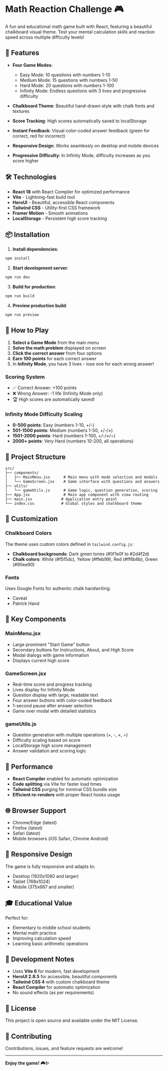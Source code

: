 # Math Reaction Challenge 🎮

A fun and educational math game built with React, featuring a beautiful chalkboard visual theme. Test your mental calculation skills and reaction speed across multiple difficulty levels!

## 🌟 Features

- **Four Game Modes**:
  - Easy Mode: 10 questions with numbers 1-10
  - Medium Mode: 15 questions with numbers 1-50
  - Hard Mode: 20 questions with numbers 1-100
  - Infinity Mode: Endless questions with 3 lives and progressive difficulty

- **Chalkboard Theme**: Beautiful hand-drawn style with chalk fonts and textures
- **Score Tracking**: High scores automatically saved to localStorage
- **Instant Feedback**: Visual color-coded answer feedback (green for correct, red for incorrect)
- **Responsive Design**: Works seamlessly on desktop and mobile devices
- **Progressive Difficulty**: In Infinity Mode, difficulty increases as you score higher

## 🛠️ Technologies

- **React 18** with React Compiler for optimized performance
- **Vite** - Lightning-fast build tool
- **HeroUI** - Beautiful, accessible React components
- **Tailwind CSS** - Utility-first CSS framework
- **Framer Motion** - Smooth animations
- **LocalStorage** - Persistent high score tracking

## 📦 Installation

1. **Install dependencies**:
```bash
npm install
```

2. **Start development server**:
```bash
npm run dev
```

3. **Build for production**:
```bash
npm run build
```

4. **Preview production build**:
```bash
npm run preview
```

## 🎯 How to Play

1. **Select a Game Mode** from the main menu
2. **Solve the math problem** displayed on screen
3. **Click the correct answer** from four options
4. **Earn 100 points** for each correct answer
5. In **Infinity Mode**, you have 3 lives - lose one for each wrong answer!

### Scoring System

- ✅ Correct Answer: +100 points
- ❌ Wrong Answer: -1 life (Infinity Mode only)
- 🏆 High scores are automatically saved!

### Infinity Mode Difficulty Scaling

- **0-500 points**: Easy (numbers 1-10, +/-)
- **501-1500 points**: Medium (numbers 1-50, +/-/×)
- **1501-2000 points**: Hard (numbers 1-100, +/-/×/÷)
- **2000+ points**: Very Hard (numbers 10-200, all operations)

## 🎨 Project Structure

```
src/
├── components/
│   ├── MainMenu.jsx      # Main menu with mode selection and modals
│   └── GameScreen.jsx    # Game interface with questions and answers
├── utils/
│   └── gameUtils.js      # Game logic, question generation, scoring
├── App.jsx               # Main app component with view routing
├── main.jsx             # Application entry point
└── index.css            # Global styles and chalkboard theme
```

## 🎨 Customization

### Chalkboard Colors

The theme uses custom colors defined in `tailwind.config.js`:

- **Chalkboard backgrounds**: Dark green tones (#0f1e0f to #2d4f2d)
- **Chalk colors**: White (#f5f5dc), Yellow (#ffeb99), Red (#ff6b6b), Green (#90ee90)

### Fonts

Uses Google Fonts for authentic chalk handwriting:
- Caveat
- Patrick Hand

## 📝 Key Components

### MainMenu.jsx
- Large prominent "Start Game" button
- Secondary buttons for Instructions, About, and High Score
- Modal dialogs with game information
- Displays current high score

### GameScreen.jsx
- Real-time score and progress tracking
- Lives display for Infinity Mode
- Question display with large, readable text
- Four answer buttons with color-coded feedback
- 1-second pause after answer selection
- Game over modal with detailed statistics

### gameUtils.js
- Question generation with multiple operations (+, -, ×, ÷)
- Difficulty scaling based on score
- LocalStorage high score management
- Answer validation and scoring logic

## 🚀 Performance

- **React Compiler** enabled for automatic optimization
- **Code splitting** via Vite for faster load times
- **Tailwind CSS** purging for minimal CSS bundle size
- **Efficient re-renders** with proper React hooks usage

## 🌐 Browser Support

- Chrome/Edge (latest)
- Firefox (latest)
- Safari (latest)
- Mobile browsers (iOS Safari, Chrome Android)

## 📱 Responsive Design

The game is fully responsive and adapts to:
- Desktop (1920x1080 and larger)
- Tablet (768x1024)
- Mobile (375x667 and smaller)

## 🎓 Educational Value

Perfect for:
- Elementary to middle school students
- Mental math practice
- Improving calculation speed
- Learning basic arithmetic operations

## 🔧 Development Notes

- Uses **Vite 6** for modern, fast development
- **HeroUI 2.8.5** for accessible, beautiful components
- **Tailwind CSS 4** with custom chalkboard theme
- **React Compiler** for automatic optimization
- No sound effects (as per requirements)

## 📄 License

This project is open source and available under the MIT License.

## 🤝 Contributing

Contributions, issues, and feature requests are welcome!

---

**Enjoy the game! 🎮✨**

